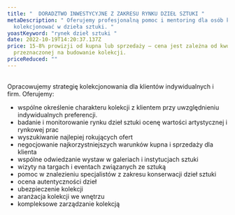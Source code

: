 ```yaml
---
title: "  DORADZTWO INWESTYCYJNE Z ZAKRESU RYNKU DZIEŁ SZTUKI "
metaDescription: " Oferujemy profesjonalną pomoc i mentoring dla osób które chcą
  kolekcjonować w dzieła sztuki. "
yoastKeyword: "rynek dzieł sztuki "
date: 2022-10-19T14:20:37.137Z
price: 15-8% prowizji od kupna lub sprzedaży – cena jest zależna od kwoty
  przeznaczonej na budowanie kolekcji.
priceReduced: ""
---
```

\
Opracowujemy strategię kolekcjonowania dla klientów indywidualnych i firm. Oferujemy:

* wspólne określenie charakteru kolekcji z klientem przy uwzględnieniu indywidualnych preferencji.
* badanie i monitorowanie rynku dzieł sztuki ocenę wartości artystycznej i rynkowej prac
* wyszukiwanie najlepiej rokujących ofert
* negocjowanie najkorzystniejszych warunków kupna i sprzedaży dla klienta
* wspólne odwiedzanie wystaw w galeriach i instytucjach sztuki
* wizyty na targach i eventach związanych ze sztuką
* pomoc w znalezieniu specjalistów z zakresu konserwacji dzieł sztuki
* ocena autentyczności dzieł
* ubezpieczenie kolekcji
* aranżacja kolekcji we wnętrzu
* kompleksowe zarządzanie kolekcją